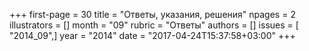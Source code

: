 +++
first-page = 30
title = "Ответы, указания, решения"
npages = 2
illustrators = []
month = "09"
rubric = "Ответы"
authors = []
issues = [ "2014_09",]
year = "2014"
date = "2017-04-24T15:37:58+03:00"
+++
